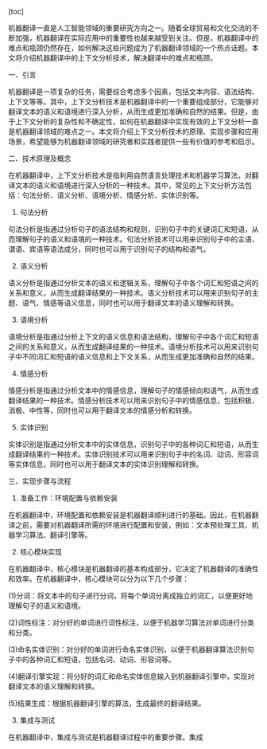 
[toc]                    
                
                
机器翻译一直是人工智能领域的重要研究方向之一。随着全球贸易和文化交流的不断加强，机器翻译在实际应用中的重要性也越来越受到关注。但是，机器翻译中的难点和瓶颈仍然存在，如何解决这些问题成为了机器翻译领域的一个热点话题。本文将介绍机器翻译中的上下文分析技术，解决翻译中的难点和瓶颈。

一、引言

机器翻译是一项复杂的任务，需要综合考虑多个因素，包括文本内容、语法结构、上下文等等。其中，上下文分析技术是机器翻译中的一个重要组成部分，它能够对翻译文本的语义和语境进行深入分析，从而生成更加准确和自然的结果。但是，由于上下文分析的复杂性和不确定性，如何在机器翻译中实现有效的上下文分析一直是机器翻译领域的难点之一。本文将介绍上下文分析技术的原理、实现步骤和应用场景，希望能够为机器翻译领域的研究者和实践者提供一些有价值的参考和启示。

二、技术原理及概念

在机器翻译中，上下文分析技术是指利用自然语言处理技术和机器学习算法，对翻译文本的语义和语境进行深入分析的一种技术。其中，常见的上下文分析方法包括：句法分析、语义分析、语境分析、情感分析、实体识别等。

1. 句法分析

句法分析是指通过分析句子的语法结构和规则，识别句子中的关键词汇和短语，从而理解句子的语义和语境的一种技术。句法分析技术可以用来识别句子中的主语、谓语、宾语等语法成分，同时也可以用于识别句子的结构和语气。

2. 语义分析

语义分析是指通过分析文本的语义和逻辑关系，理解句子中各个词汇和短语之间的关系和意义，从而生成翻译结果的一种技术。语义分析技术可以用来识别句子的主题、语气、情感等语义信息，同时也可以用于翻译文本的语义理解和转换。

3. 语境分析

语境分析是指通过分析上下文的语义信息和语法结构，理解句子中各个词汇和短语之间的关系和意义，从而生成翻译结果的一种技术。语境分析技术可以用来识别句子中不同词汇和短语的语义信息和上下文关系，从而生成更加准确和自然的结果。

4. 情感分析

情感分析是指通过分析文本中的情感信息，理解句子的情感倾向和语气，从而生成翻译结果的一种技术。情感分析技术可以用来识别句子中的情感信息，包括积极、消极、中性等，同时也可以用于翻译文本的情感分析和转换。

5. 实体识别

实体识别是指通过分析文本中的实体信息，识别句子中的各种词汇和短语，从而生成翻译结果的一种技术。实体识别技术可以用来识别句子中的名词、动词、形容词等实体信息，同时也可以用于翻译文本的实体识别理解和转换。

三、实现步骤与流程

1. 准备工作：环境配置与依赖安装

在机器翻译中，环境配置和依赖安装是机器翻译顺利进行的基础。因此，在机器翻译之前，需要对机器翻译所需的环境进行配置和安装，例如：文本预处理工具、机器学习算法、翻译引擎等。

2. 核心模块实现

在机器翻译中，核心模块是机器翻译的基本构成部分，它决定了机器翻译的准确性和效率。在机器翻译中，核心模块可以分为以下几个步骤：

(1)分词：将文本中的句子进行分词，将每个单词分离成独立的词汇，以便更好地理解句子的语义和语境。

(2)词性标注：对分好的单词进行词性标注，以便于机器学习算法对单词进行分类和分类。

(3)命名实体识别：对分好的单词进行命名实体识别，以便于机器翻译算法识别句子中的各种词汇和短语，包括名词、动词、形容词等。

(4)翻译引擎实现：将分好的词汇和命名实体信息输入到机器翻译引擎中，实现对翻译文本的语义理解和转换。

(5)结果生成：根据机器翻译引擎的算法，生成最终的翻译结果。

3. 集成与测试

在机器翻译中，集成与测试是机器翻译过程中的重要步骤。集成

